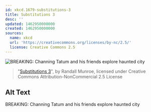 ```yaml
---
id: xkcd.1679-substitutions-3
title: Substitutions 3
desc: ''
updated: 1462950000000
created: 1462950000000
sources:
  name: xkcd
  url: 'https://creativecommons.org/licenses/by-nc/2.5/'
  license: Creative Commons 2.5
---
```

![BREAKING: Channing Tatum and his friends explore haunted city](https://imgs.xkcd.com/comics/substitutions_3.png)
> "[Substitutions 3](https://xkcd.com/1679/)", by Randall Munroe, licensed under Creative Commons Attribution-NonCommercial 2.5 License

## Alt Text
BREAKING: Channing Tatum and his friends explore haunted city
